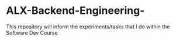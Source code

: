 # ALX-Backend-Engineering-
This repository will inform the experiments/tasks that I do within  the Software Dev Course
